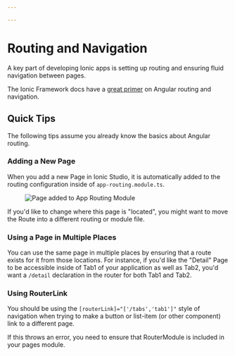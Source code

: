 ```yaml
---

---
```


# Routing and Navigation

A key part of developing Ionic apps is setting up routing and ensuring fluid navigation between pages.

The Ionic Framework docs have a [great primer](/docs/angular/navigation) on Angular routing and navigation.

## Quick Tips

The following tips assume you already know the basics about Angular routing.

### Adding a New Page

When you add a new Page in Ionic Studio, it is automatically added to the routing configuration inside of `app-routing.module.ts`.

<figure>
  <img alt="Page added to App Routing Module" src="/docs/v4/assets/img/studio/ss-page-routing-module.png" />
</figure>

If you'd like to change where this page is "located", you might want to move the Route into a different routing or module file.

### Using a Page in Multiple Places

You can use the same page in multiple places by ensuring that a route exists for it from those locations. For instance, if you'd like the "Detail" Page to be accessible inside of Tab1 of your application as well as Tab2, you'd want a `/detail` declaration in the router for both Tab1 and Tab2.

### Using RouterLink

You should be using the `[routerLink]="['/tabs','tab1']"` style of navigation when trying to make a button or list-item (or other component) link to a different page.

If this throws an error, you need to ensure that RouterModule is included in your pages module.
